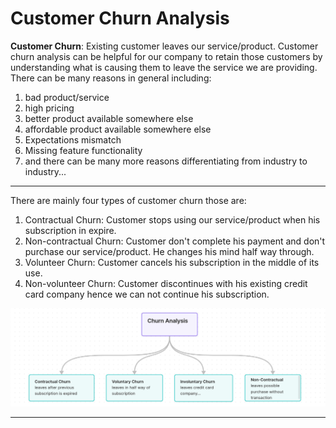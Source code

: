 # Customer Churn Analysis

**Customer Churn**: Existing customer leaves our service/product. 
Customer churn analysis can be helpful for our company to retain those customers by understanding what is causing them to leave the service we are providing. There can be many reasons in general including: 
1. bad product/service
2. high pricing
3. better product available somewhere else
4. affordable product available somewhere else
5. Expectations mismatch
6. Missing feature functionality
7. and there can be many more reasons differentiating from industry to industry...


------

There are mainly four types of customer churn those are:
1. Contractual Churn: Customer stops using our service/product when his subscription in expire. 
2. Non-contractual Churn: Customer don't complete his payment and don't purchase our service/product. He changes his mind half way through. 
3. Volunteer Churn: Customer cancels his subscription in the middle of its use. 
4. Non-volunteer Churn: Customer discontinues with his existing credit card company hence we can not continue his subscription. 


![Alt text](image.png)

-----